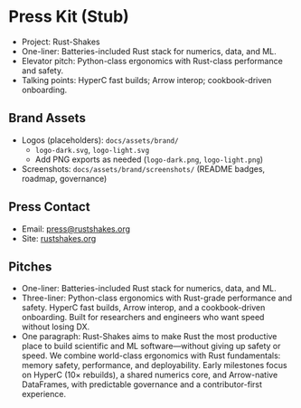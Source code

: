 # Press Kit (Stub)

- Project: Rust-Shakes
- One-liner: Batteries-included Rust stack for numerics, data, and ML.
- Elevator pitch: Python-class ergonomics with Rust-class performance and safety.
- Talking points: HyperC fast builds; Arrow interop; cookbook-driven onboarding.

## Brand Assets

- Logos (placeholders): `docs/assets/brand/`
  - `logo-dark.svg`, `logo-light.svg`
  - Add PNG exports as needed (`logo-dark.png`, `logo-light.png`)
- Screenshots: `docs/assets/brand/screenshots/` (README badges, roadmap, governance)

## Press Contact

- Email: press@rustshakes.org
- Site: [rustshakes.org](https://rustshakes.org)

## Pitches

- One-liner: Batteries-included Rust stack for numerics, data, and ML.
- Three-liner: Python-class ergonomics with Rust-grade performance and safety. HyperC fast builds, Arrow interop, and a cookbook-driven onboarding. Built for researchers and engineers who want speed without losing DX.
- One paragraph: Rust-Shakes aims to make Rust the most productive place to build scientific and ML software—without giving up safety or speed. We combine world-class ergonomics with Rust fundamentals: memory safety, performance, and deployability. Early milestones focus on HyperC (10× rebuilds), a shared numerics core, and Arrow-native DataFrames, with predictable governance and a contributor-first experience.
